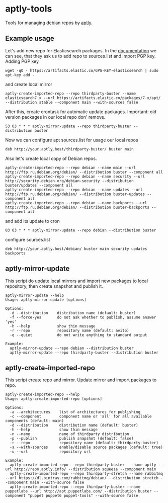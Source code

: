 # aptly-tools

Tools for managing debian repos by [aptly](https://www.aptly.info).

## Example usage
Let's add new repo for Elasticsearch packages. In the [documentation](https://www.elastic.co/guide/en/elasticsearch/reference/current/deb.html) we can see, that they ask us to add repo to sources.list and import PGP key.  
Adding PGP key
```
wget -qO - https://artifacts.elastic.co/GPG-KEY-elasticsearch | sudo apt-key add -
```
and create local mirror
```
aptly-create-imported-repo --repo thirdparty-buster --name elasticsearch7.x --url https://artifacts.elastic.co/packages/7.x/apt/ --distribution stable --component main --with-sources false
```
After this, create crontask for automatic update packages. Important: old version packages in our local repo don' remove.
```
53 03 * * * aptly-mirror-update --repo thirdparty-buster --distribution buster
```
Now we can configure apt sources.list for usage our local repos
```
deb http://your.aptly.host/thirdparty-buster/ buster main
```

Also let's create local copy of Debian repos.
```
aptly-create-imported-repo --repo debian --name main --url http://ftp.ru.debian.org/debian/ --distribution buster --component all
aptly-create-imported-repo --repo debian --name security --url http://security.debian.org/debian-security --distribution buster/updates --component all
aptly-create-imported-repo --repo debian --name updates --url http://ftp.ru.debian.org/debian/ --distribution buster-updates --component all
aptly-create-imported-repo --repo debian --name backports --url http://ftp.ru.debian.org/debian/ --distribution buster-backports --component all
```
and add its update to cron
```
03 03 * * * aptly-mirror-update --repo debian --distribution buster
```
configure sources.list
```
deb http://your.aptly.host/debian/ buster main security updates backports
```

## aptly-mirror-update
This script do update local mirrors and import new packages to local repository, then create snapshot and publish it.
```
aptly-mirror-update --help
Usage: aptly-mirror-update [options]

Options:
  -d --distribution    distribution name (default: buster)
  -f --force-yes       do not ask whether to publish, assume answer 'yes'
  -h --help            show thin message
  -r --repo            repository name (default: avito)
  -q --quiet           do not write anything to standard output

Example:
  aptly-mirror-update --repo debian --distribution buster
  aptly-mirror-update --repo thirdparty-buster --distribution buster
```

## aptly-create-imported-repo
This script create repo and mirror. Update mirror and import packages to repo.
```
aptly-create-imported-repo --help
Usage: aptly-create-imported-repo [options]

Options:
  -a --architectures    list of architectures for publishing
  -c --component        component name or 'all' for all available components (default: main)
  -d --distribution     distribution name (default: buster)
  -h --help             show thin message
  -n --name             name of thirdparty distribution
  -p --publish          publish snapshot (default: false)
  -r --repo             repository name (default: thirdparty-buster)
  -s --with-sources     enable/disable source packages (default: true)
  -u --url              repository url

Example:
  aptly-create-imported-repo --repo thirdparty-buster  --name aptly --url http://repo.aptly.info/ --distribution squeeze --component main
  aptly-create-imported-repo --repo thirdparty-stretch --name rabbitmq --url https://dl.bintray.com/rabbitmq/debian/ --distribution stretch --component main --with-source false
  aptly-create-imported-repo --repo thirdparty-buster --name puppetlabs --url http://apt.puppetlabs.com/ --distribution buster --component "puppet puppet6 puppet-tools" --with-source false
```
